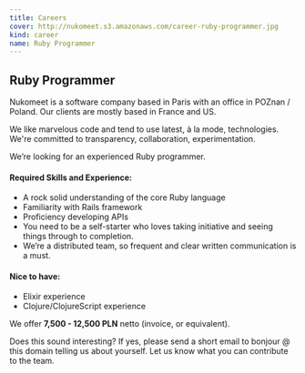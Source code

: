 ```yaml
---
title: Careers 
cover: http://nukomeet.s3.amazonaws.com/career-ruby-programmer.jpg 
kind: career
name: Ruby Programmer  
---
```

## Ruby Programmer  

Nukomeet is a software company based in Paris with an office in POZnan / Poland. Our clients are mostly based in France and US. 

We like marvelous code and tend to use latest, à la mode, technologies. We're committed to transparency, collaboration, experimentation.

We’re looking for an experienced Ruby programmer.

#### Required Skills and Experience:

* A rock solid understanding of the core Ruby language
* Familiarity with Rails framework 
* Proficiency developing APIs 
* You need to be a self-starter who loves taking initiative and seeing things through to completion.
* We’re a distributed team, so frequent and clear written communication is a must.

#### Nice to have:

* Elixir experience
* Clojure/ClojureScript experience 

We offer **7,500 - 12,500 PLN** netto (invoice, or equivalent).

Does this sound interesting? If yes, please send a short email to bonjour @ this domain telling us about yourself. Let us know what you can contribute to the team.
